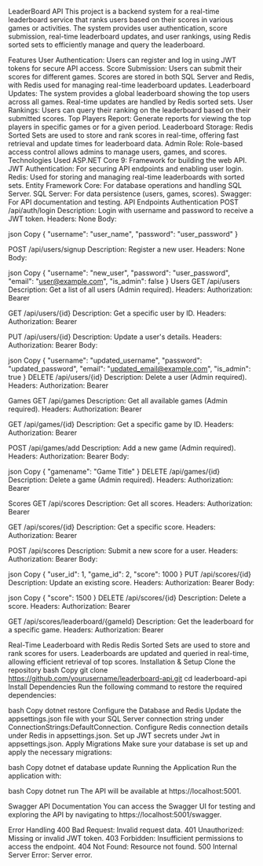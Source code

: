 LeaderBoard API
This project is a backend system for a real-time leaderboard service that ranks users based on their scores in various games or activities. The system provides user authentication, score submission, real-time leaderboard updates, and user rankings, using Redis sorted sets to efficiently manage and query the leaderboard.

Features
User Authentication: Users can register and log in using JWT tokens for secure API access.
Score Submission: Users can submit their scores for different games. Scores are stored in both SQL Server and Redis, with Redis used for managing real-time leaderboard updates.
Leaderboard Updates: The system provides a global leaderboard showing the top users across all games. Real-time updates are handled by Redis sorted sets.
User Rankings: Users can query their ranking on the leaderboard based on their submitted scores.
Top Players Report: Generate reports for viewing the top players in specific games or for a given period.
Leaderboard Storage: Redis Sorted Sets are used to store and rank scores in real-time, offering fast retrieval and update times for leaderboard data.
Admin Role: Role-based access control allows admins to manage users, games, and scores.
Technologies Used
ASP.NET Core 9: Framework for building the web API.
JWT Authentication: For securing API endpoints and enabling user login.
Redis: Used for storing and managing real-time leaderboards with sorted sets.
Entity Framework Core: For database operations and handling SQL Server.
SQL Server: For data persistence (users, games, scores).
Swagger: For API documentation and testing.
API Endpoints
Authentication
POST /api/auth/login
Description: Login with username and password to receive a JWT token.
Headers: None
Body:

json
Copy
{
  "username": "user_name",
  "password": "user_password"
}

POST /api/users/signup
Description: Register a new user.
Headers: None
Body:

json
Copy
{
  "username": "new_user",
  "password": "user_password",
  "email": "user@example.com",
  "is_admin": false
}
Users
GET /api/users
Description: Get a list of all users (Admin required).
Headers: Authorization: Bearer <token>

GET /api/users/{id}
Description: Get a specific user by ID.
Headers: Authorization: Bearer <token>

PUT /api/users/{id}
Description: Update a user's details.
Headers: Authorization: Bearer <token>
Body:

json
Copy
{
  "username": "updated_username",
  "password": "updated_password",
  "email": "updated_email@example.com",
  "is_admin": true
}
DELETE /api/users/{id}
Description: Delete a user (Admin required).
Headers: Authorization: Bearer <token>

Games
GET /api/games
Description: Get all available games (Admin required).
Headers: Authorization: Bearer <token>

GET /api/games/{id}
Description: Get a specific game by ID.
Headers: Authorization: Bearer <token>

POST /api/games/add
Description: Add a new game (Admin required).
Headers: Authorization: Bearer <token>
Body:

json
Copy
{
  "gamename": "Game Title"
}
DELETE /api/games/{id}
Description: Delete a game (Admin required).
Headers: Authorization: Bearer <token>

Scores
GET /api/scores
Description: Get all scores.
Headers: Authorization: Bearer <token>

GET /api/scores/{id}
Description: Get a specific score.
Headers: Authorization: Bearer <token>

POST /api/scores
Description: Submit a new score for a user.
Headers: Authorization: Bearer <token>
Body:

json
Copy
{
  "user_id": 1,
  "game_id": 2,
  "score": 1000
}
PUT /api/scores/{id}
Description: Update an existing score.
Headers: Authorization: Bearer <token>
Body:

json
Copy
{
  "score": 1500
}
DELETE /api/scores/{id}
Description: Delete a score.
Headers: Authorization: Bearer <token>

GET /api/scores/leaderboard/{gameId}
Description: Get the leaderboard for a specific game.
Headers: Authorization: Bearer <token>

Real-Time Leaderboard with Redis
Redis Sorted Sets are used to store and rank scores for users.
Leaderboards are updated and queried in real-time, allowing efficient retrieval of top scores.
Installation & Setup
Clone the repository
bash
Copy
git clone https://github.com/yourusername/leaderboard-api.git
cd leaderboard-api
Install Dependencies
Run the following command to restore the required dependencies:

bash
Copy
dotnet restore
Configure the Database and Redis
Update the appsettings.json file with your SQL Server connection string under ConnectionStrings:DefaultConnection.
Configure Redis connection details under Redis in appsettings.json.
Set up JWT secrets under Jwt in appsettings.json.
Apply Migrations
Make sure your database is set up and apply the necessary migrations:

bash
Copy
dotnet ef database update
Running the Application
Run the application with:

bash
Copy
dotnet run
The API will be available at https://localhost:5001.

Swagger API Documentation
You can access the Swagger UI for testing and exploring the API by navigating to https://localhost:5001/swagger.

Error Handling
400 Bad Request: Invalid request data.
401 Unauthorized: Missing or invalid JWT token.
403 Forbidden: Insufficient permissions to access the endpoint.
404 Not Found: Resource not found.
500 Internal Server Error: Server error.
